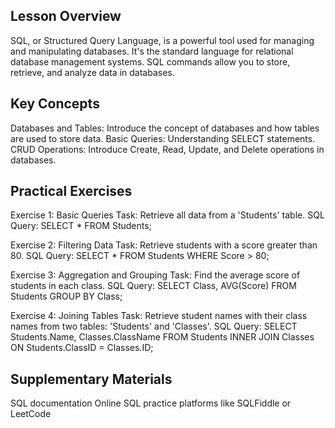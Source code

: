 ## Lesson Overview

SQL, or Structured Query Language, is a powerful tool used for managing and manipulating databases. It's the standard language for relational database management systems. SQL commands allow you to store, retrieve, and analyze data in databases.

## Key Concepts

Databases and Tables: Introduce the concept of databases and how tables are used to store data.
Basic Queries: Understanding SELECT statements.
CRUD Operations: Introduce Create, Read, Update, and Delete operations in databases.

## Practical Exercises
Exercise 1: Basic Queries
Task: Retrieve all data from a 'Students' table.
SQL Query: SELECT * FROM Students;

Exercise 2: Filtering Data
Task: Retrieve students with a score greater than 80.
SQL Query: SELECT * FROM Students WHERE Score > 80;

Exercise 3: Aggregation and Grouping
Task: Find the average score of students in each class.
SQL Query: SELECT Class, AVG(Score) FROM Students GROUP BY Class;

Exercise 4: Joining Tables
Task: Retrieve student names with their class names from two tables: 'Students' and 'Classes'.
SQL Query: SELECT Students.Name, Classes.ClassName FROM Students INNER JOIN Classes ON Students.ClassID = Classes.ID;

## Supplementary Materials
SQL documentation
Online SQL practice platforms like SQLFiddle or LeetCode 